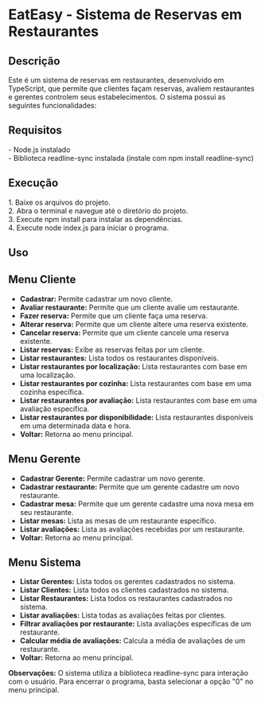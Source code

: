 <h1>EatEasy - Sistema de Reservas em Restaurantes</h1>

<h2>Descrição</h2>
<p>
    Este é um sistema de reservas em restaurantes, desenvolvido em TypeScript, que permite que clientes façam reservas,
    avaliem restaurantes e gerentes controlem seus estabelecimentos. O sistema possui as seguintes funcionalidades:
</p>

<h2>Requisitos</h2>
<p>
    - Node.js instalado<br>
    - Biblioteca readline-sync instalada (instale com npm install readline-sync)
</p>

<h2>Execução</h2>
<p>
    1. Baixe os arquivos do projeto.<br>
    2. Abra o terminal e navegue até o diretório do projeto.<br>
    3. Execute npm install para instalar as dependências.<br>
    4. Execute node index.js para iniciar o programa.
</p>

<h2>Uso</h2>
<h2>Menu Cliente</h2>
<ul>
    <li><strong>Cadastrar:</strong> Permite cadastrar um novo cliente.</li>
    <li><strong>Avaliar restaurante:</strong> Permite que um cliente avalie um restaurante.</li>
    <li><strong>Fazer reserva:</strong> Permite que um cliente faça uma reserva.</li>
    <li><strong>Alterar reserva:</strong> Permite que um cliente altere uma reserva existente.</li>
    <li><strong>Cancelar reserva:</strong> Permite que um cliente cancele uma reserva existente.</li>
    <li><strong>Listar reservas:</strong> Exibe as reservas feitas por um cliente.</li>
    <li><strong>Listar restaurantes:</strong> Lista todos os restaurantes disponíveis.</li>
    <li><strong>Listar restaurantes por localização:</strong> Lista restaurantes com base em uma localização.</li>
    <li><strong>Listar restaurantes por cozinha:</strong> Lista restaurantes com base em uma cozinha específica.</li>
    <li><strong>Listar restaurantes por avaliação:</strong> Lista restaurantes com base em uma avaliação específica.</li>
    <li><strong>Listar restaurantes por disponibilidade:</strong> Lista restaurantes disponíveis em uma determinada data e hora.</li>
    <li><strong>Voltar:</strong> Retorna ao menu principal.</li>
</ul>

<h2>Menu Gerente</h2>
<ul>
    <li><strong>Cadastrar Gerente:</strong> Permite cadastrar um novo gerente.</li>
    <li><strong>Cadastrar restaurante:</strong> Permite que um gerente cadastre um novo restaurante.</li>
    <li><strong>Cadastrar mesa:</strong> Permite que um gerente cadastre uma nova mesa em seu restaurante.</li>
    <li><strong>Listar mesas:</strong> Lista as mesas de um restaurante específico.</li>
    <li><strong>Listar avaliações:</strong> Lista as avaliações recebidas por um restaurante.</li>
    <li><strong>Voltar:</strong> Retorna ao menu principal.</li>
</ul>

<h2>Menu Sistema</h2>
<ul>
    <li><strong>Listar Gerentes:</strong> Lista todos os gerentes cadastrados no sistema.</li>
    <li><strong>Listar Clientes:</strong> Lista todos os clientes cadastrados no sistema.</li>
    <li><strong>Listar Restaurantes:</strong> Lista todos os restaurantes cadastrados no sistema.</li>
    <li><strong>Listar avaliações:</strong> Lista todas as avaliações feitas por clientes.</li>
    <li><strong>Filtrar avaliações por restaurante:</strong> Lista avaliações específicas de um restaurante.</li>
    <li><strong>Calcular média de avaliações:</strong> Calcula a média de avaliações de um restaurante.</li>
    <li><strong>Voltar:</strong> Retorna ao menu principal.</li>
</ul>

<p><strong>Observações:</strong> O sistema utiliza a biblioteca readline-sync para interação com o usuário. Para encerrar o programa, basta selecionar a opção "0" no menu principal.</p>
